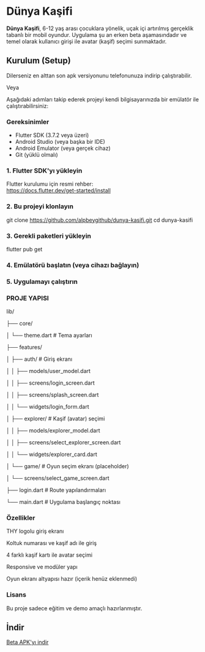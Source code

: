 # Dünya Kaşifi

**Dünya Kaşifi**, 6-12 yaş arası çocuklara yönelik, uçak içi artırılmış gerçeklik tabanlı bir mobil oyundur. Uygulama şu an erken beta aşamasındadır ve temel olarak kullanıcı girişi ile avatar (kaşif) seçimi sunmaktadır.

## Kurulum (Setup)

Dilerseniz en alttan son apk versiyonunu telefonunuza indirip çalıştırabilir.

Veya

Aşağıdaki adımları takip ederek projeyi kendi bilgisayarınızda bir emülatör ile çalıştırabilirsiniz:

### Gereksinimler

- Flutter SDK (3.7.2 veya üzeri)
- Android Studio (veya başka bir IDE)
- Android Emulator (veya gerçek cihaz)
- Git (yüklü olmalı)

### 1. Flutter SDK'yı yükleyin

Flutter kurulumu için resmi rehber:  
https://docs.flutter.dev/get-started/install

### 2. Bu projeyi klonlayın


git clone https://github.com/alpbeygithub/dunya-kasifi.git
cd dunya-kasifi

### 3. Gerekli paketleri yükleyin
flutter pub get

### 4. Emülatörü başlatın (veya cihazı bağlayın)

### 5. Uygulamayı çalıştırın

### PROJE YAPISI
lib/

├── core/

│   └── theme.dart                      # Tema ayarları

├── features/

│   ├── auth/                           # Giriş ekranı

│   │   ├── models/user_model.dart

│   │   ├── screens/login_screen.dart

│   │   ├── screens/splash_screen.dart

│   │   └── widgets/login_form.dart

│   ├── explorer/                       # Kaşif (avatar) seçimi

│   │   ├── models/explorer_model.dart

│   │   ├── screens/select_explorer_screen.dart

│   │   └── widgets/explorer_card.dart

│   └── game/                           # Oyun seçim ekranı (placeholder)

│       └── screens/select_game_screen.dart

├── login.dart                          # Route yapılandırmaları

└── main.dart                           # Uygulama başlangıç noktası

### Özellikler
THY logolu giriş ekranı

Koltuk numarası ve kaşif adı ile giriş

4 farklı kaşif kartı ile avatar seçimi

Responsive ve modüler yapı

Oyun ekranı altyapısı hazır (içerik henüz eklenmedi)

### Lisans
Bu proje sadece eğitim ve demo amaçlı hazırlanmıştır.

## İndir

[Beta APK'yı indir](https://github.com/alpbeygithub/dunya-kasifi/releases/tag/v0.1.0)

